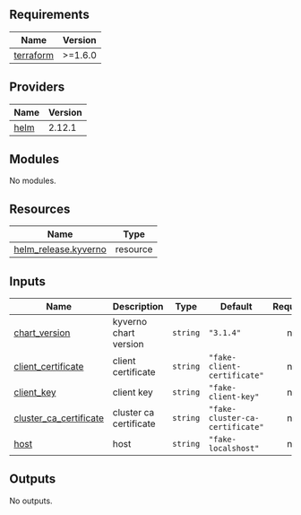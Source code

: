 ## Requirements

| Name | Version |
|------|---------|
| <a name="requirement_terraform"></a> [terraform](#requirement\_terraform) | >=1.6.0 |

## Providers

| Name | Version |
|------|---------|
| <a name="provider_helm"></a> [helm](#provider\_helm) | 2.12.1 |

## Modules

No modules.

## Resources

| Name | Type |
|------|------|
| [helm_release.kyverno](https://registry.terraform.io/providers/hashicorp/helm/latest/docs/resources/release) | resource |

## Inputs

| Name | Description | Type | Default | Required |
|------|-------------|------|---------|:--------:|
| <a name="input_chart_version"></a> [chart\_version](#input\_chart\_version) | kyverno chart version | `string` | `"3.1.4"` | no |
| <a name="input_client_certificate"></a> [client\_certificate](#input\_client\_certificate) | client certificate | `string` | `"fake-client-certificate"` | no |
| <a name="input_client_key"></a> [client\_key](#input\_client\_key) | client key | `string` | `"fake-client-key"` | no |
| <a name="input_cluster_ca_certificate"></a> [cluster\_ca\_certificate](#input\_cluster\_ca\_certificate) | cluster ca certificate | `string` | `"fake-cluster-ca-certificate"` | no |
| <a name="input_host"></a> [host](#input\_host) | host | `string` | `"fake-localshost"` | no |

## Outputs

No outputs.
